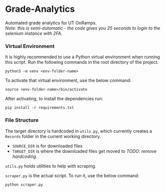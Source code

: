 # Grade-Analytics
Automated grade analytics for UT OnRamps. <br>
*Note: this is semi-automatic - the code gives you 25 seconds to login to the selenium instance with 2FA.*

### Virtual Environment

It is highly recommended to use a Python virtual environment when running this script. Run the following commands in the root directory of the project.
```
python3 -m venv <env-folder-name>
```

To activate that virtual environment, use the below command:
```
source <env-folder-name>/bin/activate
```

After activating, to install the dependencies run:
```
pip install -r requirements.txt
```

### File Structure
The target directory is hardcoded in `utils.py`, which currently creates a `Records` folder in the current working directory. 
- `SOURCE_DIR` is for downloaded files
- `TARGET_DIR` is where the downloaded files get moved to
*TODO: remove hardcoding*

`utils.py` holds utilities to help with scraping.

`scraper.py` is the actual script. To run it, use the below command:
```
python scraper.py
```
